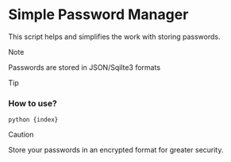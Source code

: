 
# Simple Password Manager 
This script helps and simplifies the work with storing passwords.
> [!NOTE]
> Passwords are stored in JSON/Sqilte3 formats

> [!TIP]
> ### How to use? <br>
> <code>python {index}</code>

> [!CAUTION]
> Store your passwords in an encrypted format for greater security.
